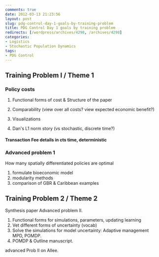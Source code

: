 ```yaml
---
comments: true
date: 2012-03-13 21:23:56
layout: post
slug: pdg-control-day-1-goals-by-training-problem
title: PDG Control Day 1 goals by training problem
redirects: [/wordpress/archives/4298, /archives/4298]
categories:
- Logistics
- Stochastic Population Dynamics
tags:
- PDG Control
---
```


## Training Problem I / Theme 1





### Policy costs







  1. Functional forms of cost & Structure of the paper


  2. Comparability (view over all costs? view expected economic benefit?)  


  3. Visualizations


  4. Dan's L1 norm story (vs stochastic, discrete time?)





#### Transaction Fee details in cts time, deterministic





### Advanced problem 1





How many spatially differentiated policies are optimal
 1. formulate bioeconomic model
 2. modularity methods
 3. comparison of GBR & Caribbean examples





## Training Problem 2 / Theme 2





Synthesis paper
Advanced problem II. 
 1. Functional forms for simulations, parameters, updating learning
 2. Vet different forms of uncertainty (vocab)
 3. Solve the simulations for model uncertainty: Adaptive management MPD, POMDP.
 4. POMDP & Outline manuscript.  

advanced Prob II on Allee.



